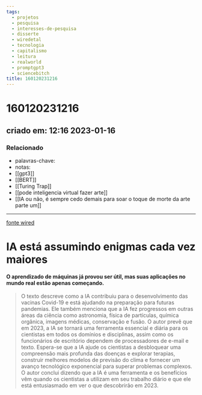 ```yaml
---
tags:
  - projetos
  - pesquisa
  - interesses-de-pesquisa
  - disserte
  - wiredetal
  - tecnologia
  - capitalismo
  - leitura
  - realworld
  - promptgpt3
  - sciencebitch
title: 160120231216
---
```


# 160120231216

## criado em: 12:16 2023-01-16

### Relacionado

- palavras-chave: 
- notas: 
- [[gpt3]]
- [[BERT]]
- [[Turing Trap]]
- [[pode inteligencia virtual fazer arte]]
- [[IA ou não, é sempre cedo demais para soar o toque de morte da arte parte um]]
---

[fonte wired](https://www.wired.com/story/artificial-intelligence-puzzles/)

# IA está assumindo enigmas cada vez maiores

#### O aprendizado de máquinas já provou ser útil, mas suas aplicações no mundo real estão apenas começando.

>O texto descreve como a IA contribuiu para o desenvolvimento das vacinas Covid-19 e está ajudando na preparação para futuras pandemias. Ele também menciona que a IA fez progressos em outras áreas da ciência como astronomia, física de partículas, química orgânica, imagens médicas, conservação e fusão. O autor prevê que em 2023, a IA se tornará uma ferramenta essencial e diária para os cientistas em todos os domínios e disciplinas, assim como os funcionários de escritório dependem de processadores de e-mail e texto. Espera-se que a IA ajude os cientistas a desbloquear uma compreensão mais profunda das doenças e explorar terapias, construir melhores modelos de previsão do clima e fornecer um avanço tecnológico exponencial para superar problemas complexos. O autor conclui dizendo que a IA é uma ferramenta e os benefícios vêm quando os cientistas a utilizam em seu trabalho diário e que ele está entusiasmado em ver o que descobrirão em 2023.
